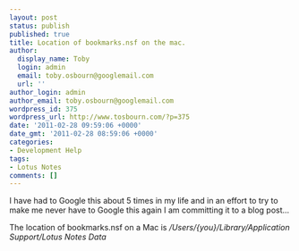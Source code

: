 ```yaml
---
layout: post
status: publish
published: true
title: Location of bookmarks.nsf on the mac.
author:
  display_name: Toby
  login: admin
  email: toby.osbourn@googlemail.com
  url: ''
author_login: admin
author_email: toby.osbourn@googlemail.com
wordpress_id: 375
wordpress_url: http://www.tosbourn.com/?p=375
date: '2011-02-28 09:59:06 +0000'
date_gmt: '2011-02-28 08:59:06 +0000'
categories:
- Development Help
tags:
- Lotus Notes
comments: []
---
```

<p>I have had to Google this about 5 times in my life and in an effort to try to make me never have to Google this again I am committing it to a blog post...</p>
<p>The location of bookmarks.nsf on a Mac is <em>/Users/{you}/Library/Application Support/Lotus Notes Data</em></p>
